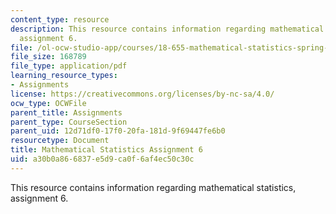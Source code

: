 ```yaml
---
content_type: resource
description: This resource contains information regarding mathematical statistics,
  assignment 6.
file: /ol-ocw-studio-app/courses/18-655-mathematical-statistics-spring-2016/a30b0a866837e5d9ca0f6af4ec50c30c_MIT18_655S16_ProblemSet_6.pdf
file_size: 168789
file_type: application/pdf
learning_resource_types:
- Assignments
license: https://creativecommons.org/licenses/by-nc-sa/4.0/
ocw_type: OCWFile
parent_title: Assignments
parent_type: CourseSection
parent_uid: 12d71df0-17f0-20fa-181d-9f69447fe6b0
resourcetype: Document
title: Mathematical Statistics Assignment 6
uid: a30b0a86-6837-e5d9-ca0f-6af4ec50c30c
---
```

This resource contains information regarding mathematical statistics, assignment 6.